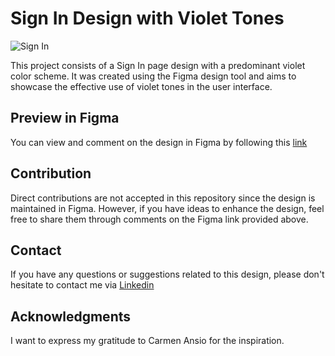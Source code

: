 # Sign In Design with Violet Tones

![Sign In](https://github.com/kayyra/Sign-In-Figma/assets/127655123/4b98adf3-f18b-4618-9d7a-c986b41fc6c9)

This project consists of a Sign In page design with a predominant violet color scheme. It was created using the Figma design tool and aims to showcase the effective use of violet tones in the user interface.

## Preview in Figma

You can view and comment on the design in Figma by following this [link](https://www.figma.com/file/xpAwcjb0y8tAo64yG2okib/Untitled?type=design&node-id=0%3A1&mode=design&t=zUfrxKbsnnFxtm3e-1")

## Contribution

Direct contributions are not accepted in this repository since the design is maintained in Figma. However, if you have ideas to enhance the design, feel free to share them through comments on the Figma link provided above.

## Contact
If you have any questions or suggestions related to this design, please don't hesitate to contact me via <a href="https://www.linkedin.com/in/ana-rodriguez-perez-/">Linkedin</a> 

## Acknowledgments

I want to express my gratitude to Carmen Ansio for the inspiration.



